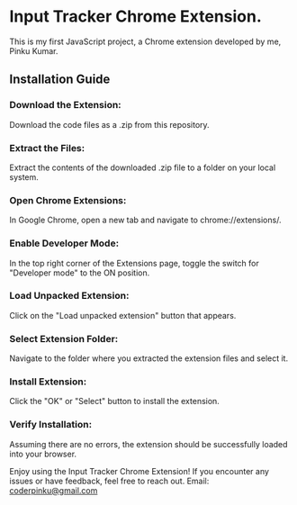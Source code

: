 # Input Tracker Chrome Extension.
This is my first JavaScript project, a Chrome extension developed by me, Pinku Kumar.

## Installation Guide
### Download the Extension: 
 Download the code files as a .zip from this repository.

### Extract the Files: 
 Extract the contents of the downloaded .zip file to a folder on your local system.

### Open Chrome Extensions: 
 In Google Chrome, open a new tab and navigate to chrome://extensions/.

### Enable Developer Mode: 
 In the top right corner of the Extensions page, toggle the switch for "Developer mode" to the ON position.

### Load Unpacked Extension: 
 Click on the "Load unpacked extension" button that appears.

### Select Extension Folder: 
 Navigate to the folder where you extracted the extension files and select it.

### Install Extension: 
 Click the "OK" or "Select" button to install the extension.

### Verify Installation: 
 Assuming there are no errors, the extension should be successfully loaded into your browser.

Enjoy using the Input Tracker Chrome Extension! If you encounter any issues or have feedback, feel free to reach out. Email: coderpinku@gmail.com
